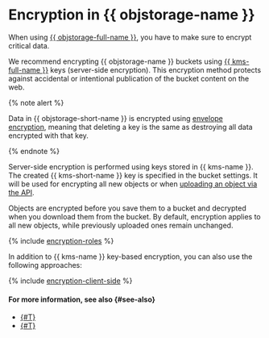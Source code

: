 # Encryption in {{ objstorage-name }}

When using [{{ objstorage-full-name }}](../../storage/), you have to make sure to encrypt critical data.

We recommend encrypting {{ objstorage-name }} buckets using [{{ kms-full-name }}](../../kms/) keys (server-side encryption). This encryption method protects against accidental or intentional publication of the bucket content on the web.

{% note alert %}

Data in {{ objstorage-short-name }} is encrypted using [envelope encryption](../../kms/concepts/envelope.md), meaning that deleting a key is the same as destroying all data encrypted with that key.

{% endnote %}

Server-side encryption is performed using keys stored in {{ kms-name }}. The created {{ kms-short-name }} key is specified in the bucket settings. It will be used for encrypting all new objects or when [uploading an object via the API](../../storage/s3/api-ref/object/upload.md).

Objects are encrypted before you save them to a bucket and decrypted when you download them from the bucket. By default, encryption applies to all new objects, while previously uploaded ones remain unchanged.


{% include [encryption-roles](../../_includes/storage/encryption-roles.md) %}

In addition to {{ kms-name }} key-based encryption, you can also use the following approaches:

{% include [encryption-client-side](../../_includes/storage/encryption-client-side.md) %}


#### For more information, see also {#see-also}

* [{#T}](../operations/buckets/encrypt.md)
* [{#T}](../../kms/operations/key.md)
